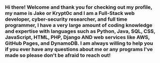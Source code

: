 ### Hi there! Welcome and thank you for checking out my profile, my name is Jake or Krypt0c and I am a Full-Stack web developer, cyber-security researcher, and full time programmer, I have a very large amount of coding knowledge and expertise with languages such as Python, Java, SQL, CSS, JavaScript, HTML, PHP, Django AND web services like AWS, GitHub Pages, and DynamoDB. I am always willing to help you if you ever have any questions about me or any programs I've made so please don't be afraid to reach out!
